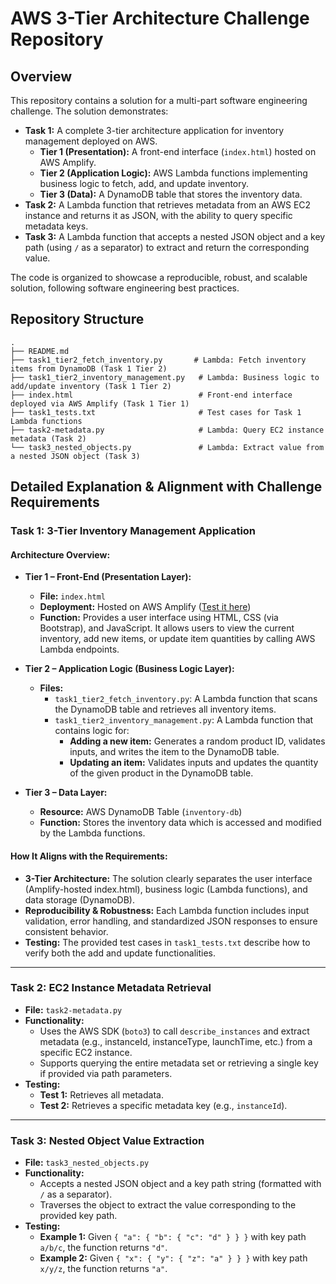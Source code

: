 # AWS 3-Tier Architecture Challenge Repository

## Overview

This repository contains a solution for a multi-part software engineering challenge. The solution demonstrates:

- **Task 1:** A complete 3-tier architecture application for inventory management deployed on AWS.
  - **Tier 1 (Presentation):** A front-end interface (`index.html`) hosted on AWS Amplify.
  - **Tier 2 (Application Logic):** AWS Lambda functions implementing business logic to fetch, add, and update inventory.
  - **Tier 3 (Data):** A DynamoDB table that stores the inventory data.
- **Task 2:** A Lambda function that retrieves metadata from an AWS EC2 instance and returns it as JSON, with the ability to query specific metadata keys.
- **Task 3:** A Lambda function that accepts a nested JSON object and a key path (using `/` as a separator) to extract and return the corresponding value.

The code is organized to showcase a reproducible, robust, and scalable solution, following software engineering best practices.

## Repository Structure

```
.
├── README.md
├── task1_tier2_fetch_inventory.py       # Lambda: Fetch inventory items from DynamoDB (Task 1 Tier 2)
├── task1_tier2_inventory_management.py   # Lambda: Business logic to add/update inventory (Task 1 Tier 2)
├── index.html                            # Front-end interface deployed via AWS Amplify (Task 1 Tier 1)
├── task1_tests.txt                       # Test cases for Task 1 Lambda functions
├── task2-metadata.py                     # Lambda: Query EC2 instance metadata (Task 2)
└── task3_nested_objects.py               # Lambda: Extract value from a nested JSON object (Task 3)
```

## Detailed Explanation & Alignment with Challenge Requirements

### Task 1: 3-Tier Inventory Management Application

#### **Architecture Overview:**

- **Tier 1 – Front-End (Presentation Layer):**
  - **File:** `index.html`
  - **Deployment:** Hosted on AWS Amplify ([Test it here](https://main.d1g0jgan4hvjfw.amplifyapp.com/))
  - **Function:** Provides a user interface using HTML, CSS (via Bootstrap), and JavaScript. It allows users to view the current inventory, add new items, or update item quantities by calling AWS Lambda endpoints.

- **Tier 2 – Application Logic (Business Logic Layer):**
  - **Files:** 
    - `task1_tier2_fetch_inventory.py`: A Lambda function that scans the DynamoDB table and retrieves all inventory items.
    - `task1_tier2_inventory_management.py`: A Lambda function that contains logic for:
      - **Adding a new item:** Generates a random product ID, validates inputs, and writes the item to the DynamoDB table.
      - **Updating an item:** Validates inputs and updates the quantity of the given product in the DynamoDB table.

- **Tier 3 – Data Layer:**
  - **Resource:** AWS DynamoDB Table (`inventory-db`)
  - **Function:** Stores the inventory data which is accessed and modified by the Lambda functions.

#### **How It Aligns with the Requirements:**

- **3-Tier Architecture:** The solution clearly separates the user interface (Amplify-hosted index.html), business logic (Lambda functions), and data storage (DynamoDB).
- **Reproducibility & Robustness:** Each Lambda function includes input validation, error handling, and standardized JSON responses to ensure consistent behavior.
- **Testing:** The provided test cases in `task1_tests.txt` describe how to verify both the add and update functionalities.

---

### Task 2: EC2 Instance Metadata Retrieval

- **File:** `task2-metadata.py`
- **Functionality:**
  - Uses the AWS SDK (`boto3`) to call `describe_instances` and extract metadata (e.g., instanceId, instanceType, launchTime, etc.) from a specific EC2 instance.
  - Supports querying the entire metadata set or retrieving a single key if provided via path parameters.
- **Testing:** 
  - **Test 1:** Retrieves all metadata.
  - **Test 2:** Retrieves a specific metadata key (e.g., `instanceId`).

---

### Task 3: Nested Object Value Extraction

- **File:** `task3_nested_objects.py`
- **Functionality:**
  - Accepts a nested JSON object and a key path string (formatted with `/` as a separator).
  - Traverses the object to extract the value corresponding to the provided key path.
- **Testing:**
  - **Example 1:** Given `{ "a": { "b": { "c": "d" } } }` with key path `a/b/c`, the function returns `"d"`.
  - **Example 2:** Given `{ "x": { "y": { "z": "a" } } }` with key path `x/y/z`, the function returns `"a"`.

